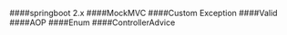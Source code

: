 ####springboot 2.x
####MockMVC
####Custom Exception
####Valid
####AOP
####Enum
####ControllerAdvice
